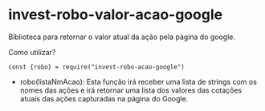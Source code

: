 # invest-robo-valor-acao-google

Biblioteca para retornar o valor atual da ação pela página do google.

Como utilizar?

```JS
const {robo} = require("invest-robo-acao-google")
```

- robo(listaNmAcao):
Esta função irá receber uma lista de strings com os nomes das ações e irá retornar uma lista dos valores das cotações atuais das ações capturadas na página do Google.